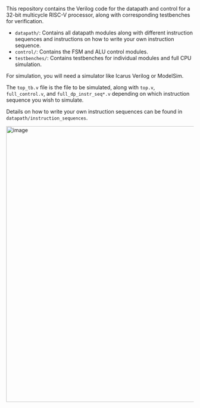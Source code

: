 This repository contains the Verilog code for the datapath and control for a 32-bit multicycle RISC-V processor, along with corresponding testbenches for verification.

- `datapath/`: Contains all datapath modules along with different instruction sequences and instructions on how to write your own instruction sequence.
- `control/`: Contains the FSM and ALU control modules.
- `testbenches/`: Contains testbenches for individual modules and full CPU simulation.

For simulation, you will need a simulator like Icarus Verilog or ModelSim.

The `top_tb.v` file is the file to be simulated, along with `top.v`, `full_control.v`, and `full_dp_instr_seq*.v` depending on which instruction sequence you wish to simulate.

Details on how to write your own instruction sequences can be found in `datapath/instruction_sequences`.

<img width="850" height="742" alt="image" src="https://github.com/user-attachments/assets/14a16767-7ccf-4a3f-a271-d985df8ae3e4" />

